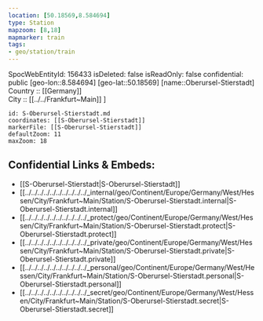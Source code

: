 ```yaml
---
location: [50.18569,8.584694] 
type: Station 
mapzoom: [8,18] 
mapmarker: train 
tags:
- geo/station/train
---
```

SpocWebEntityId: 156433
isDeleted: false
isReadOnly: false
confidential: public
[geo-lon::8.584694] 
[geo-lat::50.18569] 
[name::Oberursel-Stierstadt] 
Country :: [[Germany]]  
City :: [[../../Frankfurt~Main]] ] 


```leaflet
id: S-Oberursel-Stierstadt.md
coordinates: [[S-Oberursel-Stierstadt]] 
markerFile: [[S-Oberursel-Stierstadt]] 
defaultZoom: 11 
maxZoom: 18
```


## Confidential Links & Embeds: 
- [[S-Oberursel-Stierstadt|S-Oberursel-Stierstadt]] 
- [[../../../../../../../../../../_internal/geo/Continent/Europe/Germany/West/Hessen/City/Frankfurt~Main/Station/S-Oberursel-Stierstadt.internal|S-Oberursel-Stierstadt.internal]] 
- [[../../../../../../../../../../_protect/geo/Continent/Europe/Germany/West/Hessen/City/Frankfurt~Main/Station/S-Oberursel-Stierstadt.protect|S-Oberursel-Stierstadt.protect]] 
- [[../../../../../../../../../../_private/geo/Continent/Europe/Germany/West/Hessen/City/Frankfurt~Main/Station/S-Oberursel-Stierstadt.private|S-Oberursel-Stierstadt.private]] 
- [[../../../../../../../../../../_personal/geo/Continent/Europe/Germany/West/Hessen/City/Frankfurt~Main/Station/S-Oberursel-Stierstadt.personal|S-Oberursel-Stierstadt.personal]] 
- [[../../../../../../../../../../_secret/geo/Continent/Europe/Germany/West/Hessen/City/Frankfurt~Main/Station/S-Oberursel-Stierstadt.secret|S-Oberursel-Stierstadt.secret]] 
